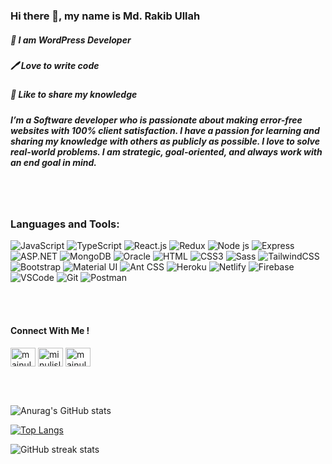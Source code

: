 ### Hi there 👋, my name is Md. Rakib Ullah
##### 👑 I am  WordPress Developer 
##### 🖊️ Love to write code
##### 🎤 Like to share my knowledge

<!--
![Profile views](https://gpvc.arturio.dev/Mainul163)  <a href="https://wakatime.com/@cae19a2b-5b56-4fec-b693-bf09d27b98d5"><img src="https://wakatime.com/badge/user/cae19a2b-5b56-4fec-b693-bf09d27b98d5.svg" alt="Total time coded since Sep 25 2021" /></a>
-->
#####  I’m a Software developer who is passionate about making error-free websites with 100% client satisfaction. I have a passion for learning and sharing my knowledge with others as publicly as possible. I love to solve real-world problems. I am strategic, goal-oriented, and always work with an end goal in mind.


</br>
</br>


<h3 align="left">Languages and Tools:</h3>



![JavaScript](https://img.shields.io/badge/JavaScript-F7DF1E?style=flat-square&logo=javascript&logoColor=black)
![TypeScript](https://img.shields.io/badge/TypeScript-007ACC?style=flat-square&logo=typescript&logoColor=white)
![React.js](https://img.shields.io/badge/React.js-0081CB?style=flat-square&logo=react&logoColor=61DAFB)
![Redux](https://img.shields.io/badge/Redux-white?style=flat-square&logo=redux&logoColor=black)
![Node js](https://img.shields.io/badge/Node.js-43853D?style=flat-square&logo=node.js&logoColor=white)
![Express](https://img.shields.io/badge/Express.js-white?style=flat-square&logo=express&logoColor=black)
![ASP.NET](https://img.shields.io/badge/ASP.NET-FFFFFF?style=flat-square&logo=.net&logoColor=black)
![MongoDB](https://img.shields.io/badge/MongoDB-43853D?style=flat-square&logo=mongodb&logoColor=white)
![Oracle](https://img.shields.io/badge/Oracle-f80000?style=flat-square&logo=oracle&logoColor=white)
![HTML](https://img.shields.io/badge/HTML5-E34F26?style=flat-square&logo=html5&logoColor=white)
![CSS3](https://img.shields.io/badge/CSS3-1572B6?style=flat-square&logo=css3&logoColor=white)
![Sass](https://img.shields.io/badge/Sass-pink?style=flat-square&logo=sass&logoColor=white)
![TailwindCSS](https://img.shields.io/badge/Tailwind_CSS-38B2AC?style=flat-square&logo=tailwind-css&logoColor=white)
![Bootstrap](https://img.shields.io/badge/Bootstrap-563D7C?style=flat-square&logo=bootstrap&logoColor=white)
![Material UI](https://img.shields.io/badge/Material%20UI-005C84?style=flat-square&logo=material.ui%20ui%20ui&logoColor=white)
![Ant CSS](https://img.shields.io/badge/Ant%20Css-0CC1F3?style=flat-square&logo=ant-design&logoColor=white)
![Heroku](https://img.shields.io/badge/Heroku-white?style=flat-square&logo=heroku&logoColor=purple)
![Netlify](https://img.shields.io/badge/Netlify-00C7B7?style=flat-square&logo=netlify&logoColor=white)
![Firebase](https://img.shields.io/badge/Firebase-F38020?style=flat-square&logo=firebase&logoColor=white)
![VSCode](https://img.shields.io/badge/VSCode-A81D33?style=flat-square&logo=vs-code&logoColor=white)
![Git](https://img.shields.io/badge/Git-orange?style=flat-square&logo=git&logoColor=white)
![Postman](https://img.shields.io/badge/Postman-white?style=flat-square&logo=postman&logoColor=orange)



</br>
</br>

#### Connect With Me !

<a href="https://linkedin.com/in/mainul-islam-a755aa184" target="blank"><img align="center" src="https://raw.githubusercontent.com/rahuldkjain/github-profile-readme-generator/master/src/images/icons/Social/linked-in-alt.svg" alt="mainul-islam-a755aa184" height="30" width="40" /></a>
<a href="https://fb.com/minulislam.israf" target="blank"><img align="center" src="https://raw.githubusercontent.com/rahuldkjain/github-profile-readme-generator/master/src/images/icons/Social/facebook.svg" alt="minulislam.israf" height="30" width="40" /></a>
<a href="https://instagram.com/mainul_ishraf" target="blank"><img align="center" src="https://raw.githubusercontent.com/rahuldkjain/github-profile-readme-generator/master/src/images/icons/Social/instagram.svg" alt="mainul_ishraf" height="30" width="40" /></a>

</br>
</br>


![Anurag's GitHub stats](https://github-readme-stats.vercel.app/api?username=rakib417&show_icons=true&theme=radical)


[![Top Langs](https://github-readme-stats.vercel.app/api/top-langs/?username=rakib417)](https://github.com/anuraghazra/github-readme-stats)

![GitHub streak stats](https://github-readme-streak-stats.herokuapp.com/?user=rakib417)  


<div> 

 
</div>
